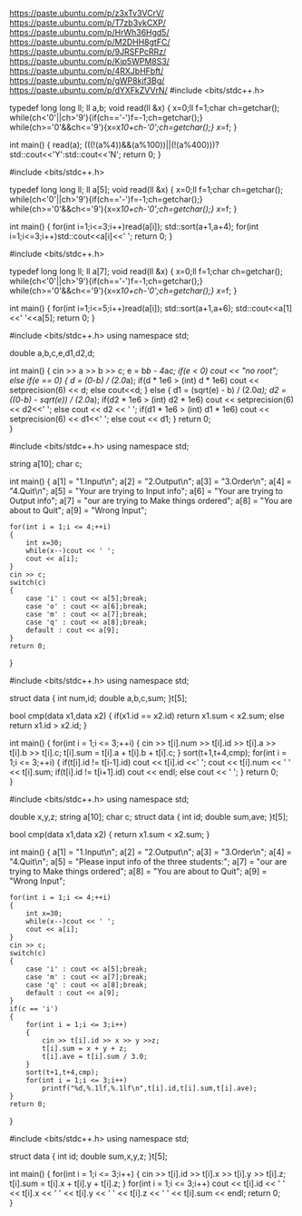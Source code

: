 
https://paste.ubuntu.com/p/z3xTv3VCrV/
https://paste.ubuntu.com/p/T7zb3vkCXP/
https://paste.ubuntu.com/p/HrWh36Hgd5/
https://paste.ubuntu.com/p/M2DHH8gtFC/
https://paste.ubuntu.com/p/9JRSFPcRRz/
https://paste.ubuntu.com/p/Kjp5WPM8S3/
https://paste.ubuntu.com/p/4RXJbHFbft/
https://paste.ubuntu.com/p/gWP8kjf3Bg/
https://paste.ubuntu.com/p/dYXFkZVVrN/
#include <bits/stdc++.h>
 
typedef long long ll;
ll a,b;
void read(ll &x)
{
	x=0;ll f=1;char ch=getchar();
 	while(ch<'0'||ch>'9'){if(ch=='-')f=-1;ch=getchar();}
 	while(ch>='0'&&ch<='9'){x=x*10+ch-'0';ch=getchar();}
 	x*=f;
}
 
int main()
{
	read(a);
	(((!(a%4))&&(a%100))||(!(a%400)))?std::cout<<'Y':std::cout<<'N';
	return 0;
}



#include <bits/stdc++.h>
 
typedef long long ll;
ll a[5];
void read(ll &x)
{
	x=0;ll f=1;char ch=getchar();
 	while(ch<'0'||ch>'9'){if(ch=='-')f=-1;ch=getchar();}
 	while(ch>='0'&&ch<='9'){x=x*10+ch-'0';ch=getchar();}
 	x*=f;
}
 
int main()
{
	for(int i=1;i<=3;i++)read(a[i]);
	std::sort(a+1,a+4);
	for(int i=1;i<=3;i++)std::cout<<a[i]<<' ';
	return 0;
}


#include <bits/stdc++.h>
 
typedef long long ll;
ll a[7];
void read(ll &x)
{
	x=0;ll f=1;char ch=getchar();
 	while(ch<'0'||ch>'9'){if(ch=='-')f=-1;ch=getchar();}
 	while(ch>='0'&&ch<='9'){x=x*10+ch-'0';ch=getchar();}
 	x*=f;
}
 
int main()
{
	for(int i=1;i<=5;i++)read(a[i]);
	std::sort(a+1,a+6);
	std::cout<<a[1]<<' '<<a[5];
	return 0;
}


#include <bits/stdc++.h>
using namespace std;

double a,b,c,e,d1,d2,d;

int main()
{
	cin >> a >> b >> c; 
	e = b*b - 4*a*c;
	if(e < 0) cout << "no root";
	else if(e == 0) 
	{
		d = (0-b) / (2.0*a);
		if(d * 1e6 > (int) d * 1e6) cout << setprecision(6) << d;
		else cout<<d;
	}
	else
	{
		d1 = (sqrt(e) - b) / (2.0*a);
		d2 = ((0-b) - sqrt(e)) / (2.0*a);
		if(d2 * 1e6 > (int) d2 * 1e6) cout << setprecision(6) << d2<<' ';
		else cout << d2 << ' ';
		if(d1 * 1e6 > (int) d1 * 1e6) cout << setprecision(6) << d1<<' ';
		else cout << d1;
	}
	return 0;	
} 

#include <bits/stdc++.h>
using namespace std;

string a[10];
char c;

int main()
{
	a[1] = "1.Input\n";
	a[2] = "2.Output\n";
	a[3] = "3.Order\n";
	a[4] = "4.Quit\n"; 
	a[5] = "Your are trying to Input info";
	a[6] = "Your are trying to Output info";
	a[7] = "our are trying to Make things ordered";
	a[8] = "You are about to Quit";
	a[9] = "Wrong Input";
	
	for(int i = 1;i <= 4;++i)
	{
		int x=30;
		while(x--)cout << ' ';
		cout << a[i];
	}
	cin >> c;
	switch(c)
	{
		case 'i' : cout << a[5];break;
		case 'o' : cout << a[6];break;
		case 'm' : cout << a[7];break;
		case 'q' : cout << a[8];break;
		default : cout << a[9];
	}
	return 0;	
} 


#include <bits/stdc++.h>
using namespace std;

struct data
{
	int num,id;
	double a,b,c,sum;
}t[5];

bool cmp(data x1,data x2)
{
	if(x1.id == x2.id) return x1.sum < x2.sum;
	else return x1.id > x2.id;
}

int main()
{
	for(int i = 1;i <= 3;++i) 
	{
		cin >> t[i].num >> t[i].id >> t[i].a >> t[i].b >> t[i].c;
		t[i].sum = t[i].a + t[i].b + t[i].c;
	}
	sort(t+1,t+4,cmp);
	for(int i = 1;i <= 3;++i) 
	{
		if(t[i].id != t[i-1].id) cout << t[i].id <<' ';
		cout << t[i].num << ' ' << t[i].sum;
		if(t[i].id != t[i+1].id) cout << endl;
		else cout << ' ';
	}
	return 0;	
} 






#include <bits/stdc++.h>
using namespace std;

double x,y,z;
string a[10];
char c;
struct data
{
	int id;
	double sum,ave;
}t[5];

bool cmp(data x1,data x2)
{
	return x1.sum < x2.sum;
}

int main()
{
	a[1] = "1.Input\n";
	a[2] = "2.Output\n";
	a[3] = "3.Order\n";
	a[4] = "4.Quit\n"; 
	a[5] = "Please input info of the three students:";
	a[7] = "our are trying to Make things ordered";
	a[8] = "You are about to Quit";
	a[9] = "Wrong Input";
	
	for(int i = 1;i <= 4;++i)
	{
		int x=30;
		while(x--)cout << ' ';
		cout << a[i];
	}
	cin >> c;
	switch(c)
	{
		case 'i' : cout << a[5];break;
		case 'm' : cout << a[7];break;
		case 'q' : cout << a[8];break;
		default : cout << a[9];
	}
	if(c == 'i')
	{
		for(int i = 1;i <= 3;i++)
		{
			cin >> t[i].id >> x >> y >>z;
			t[i].sum = x + y + z;
			t[i].ave = t[i].sum / 3.0;
		}
		sort(t+1,t+4,cmp);
		for(int i = 1;i <= 3;i++)
			printf("%d,%.1lf,%.1lf\n",t[i].id,t[i].sum,t[i].ave);
	}
	return 0;	
} 




#include <bits/stdc++.h>
using namespace std;

struct data
{
	int id;
	double sum,x,y,z;
}t[5];

int main()
{
		for(int i = 1;i <= 3;i++)
		{
			cin >> t[i].id >> t[i].x >> t[i].y >> t[i].z;
			t[i].sum = t[i].x + t[i].y + t[i].z;
		}
		for(int i = 1;i <= 3;i++)
			cout << t[i].id << ' ' << t[i].x << ' ' << t[i].y << ' ' << t[i].z << ' ' << t[i].sum << endl;
	return 0;	
} 
